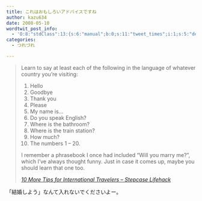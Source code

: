 ```yaml
---
title: これはおもしろいアドバイスですね
author: kazu634
date: 2008-05-10
wordtwit_post_info:
  - 'O:8:"stdClass":13:{s:6:"manual";b:0;s:11:"tweet_times";i:1;s:5:"delay";i:0;s:7:"enabled";i:1;s:10:"separation";s:2:"60";s:7:"version";s:3:"3.7";s:14:"tweet_template";b:0;s:6:"status";i:2;s:6:"result";a:0:{}s:13:"tweet_counter";i:2;s:13:"tweet_log_ids";a:1:{i:0;i:3997;}s:9:"hash_tags";a:0:{}s:8:"accounts";a:1:{i:0;s:7:"kazu634";}}'
categories:
  - つれづれ

---
```

<div class="section">
<blockquote title="10 More Tips for International Travelers - Stepcase Lifehack" cite="http://www.lifehack.org/articles/lifestyle/10-more-tips-for-international-travelers.html">
<p>
      Learn to say at least each of the following in the language of whatever country you&#8217;re visiting:
</p>
    
<ol>
<li>
        Hello
</li>
<li>
        Goodbye
</li>
<li>
        Thank you
</li>
<li>
        Please
</li>
<li>
        My name is…
</li>
<li>
        Do you speak English?
</li>
<li>
        Where is the bathroom?
</li>
<li>
        Where is the train station?
</li>
<li>
        How much?
</li>
<li>
        The numbers 1 &#8211; 20.
</li>
</ol>
    
<p>
      I remember a phrasebook I once had included &#8220;Will you marry me?&#8221;, which I&#8217;ve always thought funny. Just in case it comes up, maybe you should learn that one too.
</p>
    
<p>
<cite><a href="http://www.lifehack.org/articles/lifestyle/10-more-tips-for-international-travelers.html" onclick="__gaTracker('send', 'event', 'outbound-article', 'http://www.lifehack.org/articles/lifestyle/10-more-tips-for-international-travelers.html', '10 More Tips for International Travelers &#8211; Stepcase Lifehack');" target="_blank">10 More Tips for International Travelers &#8211; Stepcase Lifehack</a></cite>
</p>
</blockquote>
  
<p>
    「結婚しよう」なんて入れないでくださいよー。
</p>
</div>
